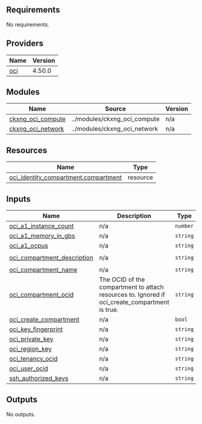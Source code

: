<!-- BEGIN_TF_DOCS -->
## Requirements

No requirements.

## Providers

| Name | Version |
|------|---------|
| <a name="provider_oci"></a> [oci](#provider\_oci) | 4.50.0 |

## Modules

| Name | Source | Version |
|------|--------|---------|
| <a name="module_ckxng_oci_compute"></a> [ckxng\_oci\_compute](#module\_ckxng\_oci\_compute) | ../modules/ckxng_oci_compute | n/a |
| <a name="module_ckxng_oci_network"></a> [ckxng\_oci\_network](#module\_ckxng\_oci\_network) | ../modules/ckxng_oci_network | n/a |

## Resources

| Name | Type |
|------|------|
| [oci_identity_compartment.compartment](https://registry.terraform.io/providers/hashicorp/oci/latest/docs/resources/identity_compartment) | resource |

## Inputs

| Name | Description | Type | Default | Required |
|------|-------------|------|---------|:--------:|
| <a name="input_oci_a1_instance_count"></a> [oci\_a1\_instance\_count](#input\_oci\_a1\_instance\_count) | n/a | `number` | `3` | no |
| <a name="input_oci_a1_memory_in_gbs"></a> [oci\_a1\_memory\_in\_gbs](#input\_oci\_a1\_memory\_in\_gbs) | n/a | `string` | `"6"` | no |
| <a name="input_oci_a1_ocpus"></a> [oci\_a1\_ocpus](#input\_oci\_a1\_ocpus) | n/a | `string` | `"1"` | no |
| <a name="input_oci_compartment_description"></a> [oci\_compartment\_description](#input\_oci\_compartment\_description) | n/a | `string` | `"default description"` | no |
| <a name="input_oci_compartment_name"></a> [oci\_compartment\_name](#input\_oci\_compartment\_name) | n/a | `string` | `"tfdeploy"` | no |
| <a name="input_oci_compartment_ocid"></a> [oci\_compartment\_ocid](#input\_oci\_compartment\_ocid) | The OCID of the compartment to attach resources to.  Ignored if oci\_create\_compartment is true. | `string` | `""` | no |
| <a name="input_oci_create_compartment"></a> [oci\_create\_compartment](#input\_oci\_create\_compartment) | n/a | `bool` | `true` | no |
| <a name="input_oci_key_fingerprint"></a> [oci\_key\_fingerprint](#input\_oci\_key\_fingerprint) | n/a | `string` | n/a | yes |
| <a name="input_oci_private_key"></a> [oci\_private\_key](#input\_oci\_private\_key) | n/a | `string` | n/a | yes |
| <a name="input_oci_region_key"></a> [oci\_region\_key](#input\_oci\_region\_key) | n/a | `string` | `"phx"` | no |
| <a name="input_oci_tenancy_ocid"></a> [oci\_tenancy\_ocid](#input\_oci\_tenancy\_ocid) | n/a | `string` | n/a | yes |
| <a name="input_oci_user_ocid"></a> [oci\_user\_ocid](#input\_oci\_user\_ocid) | n/a | `string` | n/a | yes |
| <a name="input_ssh_authorized_keys"></a> [ssh\_authorized\_keys](#input\_ssh\_authorized\_keys) | n/a | `string` | n/a | yes |

## Outputs

No outputs.
<!-- END_TF_DOCS -->